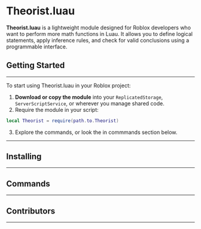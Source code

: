 # Theorist.luau

**Theorist.luau** is a lightweight module designed for Roblox developers who want to perform more math functions in Luau. It allows you to define logical statements, apply inference rules, and check for valid conclusions using a programmable interface.

## Getting Started
---

To start using Theorist.luau in your Roblox project:

1. **Download or copy the module** into your `ReplicatedStorage`, `ServerScriptService`, or wherever you manage shared code.
2. Require the module in your script:

```lua
local Theorist = require(path.to.Theorist)
```

3. Explore the commands, or look the in commmands section below.
---
## Installing
---
## Commands
---
## Contributors
---
